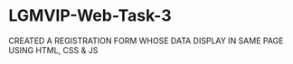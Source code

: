 # LGMVIP-Web-Task-3
CREATED A REGISTRATION FORM WHOSE DATA DISPLAY IN SAME PAGE USING HTML, CSS &amp; JS 
